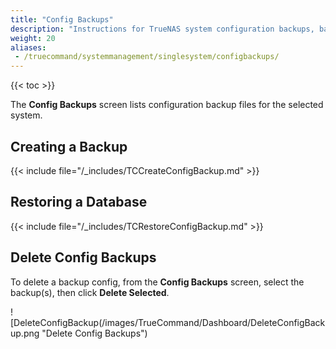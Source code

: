 ```yaml
---
title: "Config Backups"
description: "Instructions for TrueNAS system configuration backups, backing up, restoring from, and deleting backups."
weight: 20
aliases:
 - /truecommand/systemmanagement/singlesystem/configbackups/
---
```


{{< toc >}}

The **Config Backups** screen lists configuration backup files for the selected system. 

## Creating a Backup

{{< include file="/_includes/TCCreateConfigBackup.md" >}}

## Restoring a Database

{{< include file="/_includes/TCRestoreConfigBackup.md" >}}

## Delete Config Backups

To delete a backup config, from the **Config Backups** screen, select the backup(s), then click **Delete Selected**.

![DeleteConfigBackup(/images/TrueCommand/Dashboard/DeleteConfigBackup.png "Delete Config Backups")
